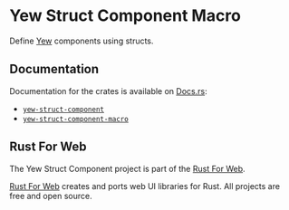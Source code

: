 # Yew Struct Component Macro

Define [Yew](https://yew.rs/) components using structs.

## Documentation

Documentation for the crates is available on [Docs.rs](https://docs.rs/):

-   [`yew-struct-component`](https://docs.rs/yew-struct-component/latest/yew_struct_component/)
-   [`yew-struct-component-macro`](https://docs.rs/yew-struct-component-macro/latest/yew_struct_component_macro/)

## Rust For Web

The Yew Struct Component project is part of the [Rust For Web](https://github.com/RustForWeb).

[Rust For Web](https://github.com/RustForWeb) creates and ports web UI libraries for Rust. All projects are free and open source.
